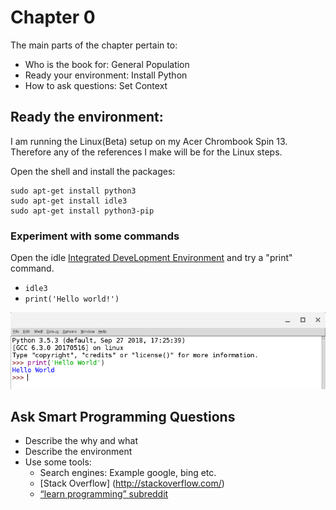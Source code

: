 # Chapter 0
The main parts of the chapter pertain to:
- Who is the book for: General Population
- Ready your environment: Install Python
- How to ask questions: Set Context
## Ready the environment:
I am running the Linux(Beta) setup on my Acer Chrombook Spin 13. Therefore any of the references I make will be for the Linux steps.

Open the shell and install the packages: 
```
sudo apt-get install python3
sudo apt-get install idle3
sudo apt-get install python3-pip
```
### Experiment with some commands
Open the idle [Integrated DeveLopment Environment](https://en.wikipedia.org/wiki/IDLE) and try a "print" command.
- `idle3`
- `print('Hello world!')`

![Image of idle hello world](../images/python_idle_print_hello_world.png)

## Ask Smart Programming Questions
- Describe the why and what
- Describe the environment
- Use some tools:
  - Search engines: Example google, bing etc.
  - [Stack Overflow] (http://stackoverflow.com/)
  - [“learn programming” subreddit](http://reddit.com/r/learnprogramming/)

